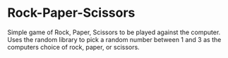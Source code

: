 # Rock-Paper-Scissors
Simple game of Rock, Paper, Scissors to be played against the computer. Uses the random library to pick a random number between 1 and 3 as the computers choice of rock, paper, or scissors.
